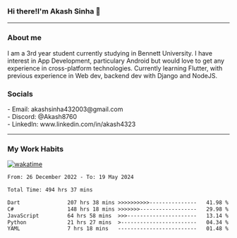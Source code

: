 <h3>Hi there!I'm Akash Sinha 👋</h3>

--- 

<h3>About me</h3>
I am a 3rd year student currently studying in Bennett University. I have interest in App Development, particulary Android but would love to get any experience in cross-platform technologies. Currently learning Flutter, with previous experience in Web dev, backend dev with Django and NodeJS.

<h3>Socials</h3>
 - Email: akashsinha432003@gmail.com<br>
 - Discord: @Akash8760<br>
 - LinkedIn: www.linkedin.com/in/akash4323<br>


---

<h3>My Work Habits</h3>

[![wakatime](https://wakatime.com/badge/user/938b2951-49cf-4810-9b9e-c17cde3d3343.svg)](https://wakatime.com/@938b2951-49cf-4810-9b9e-c17cde3d3343)

<!--START_SECTION:waka-->

```txt
From: 26 December 2022 - To: 19 May 2024

Total Time: 494 hrs 37 mins

Dart               207 hrs 38 mins >>>>>>>>>>---------------   41.98 %
C#                 148 hrs 18 mins >>>>>>>------------------   29.98 %
JavaScript         64 hrs 58 mins  >>>----------------------   13.14 %
Python             21 hrs 27 mins  >------------------------   04.34 %
YAML               7 hrs 18 mins   -------------------------   01.48 %
```

<!--END_SECTION:waka-->

